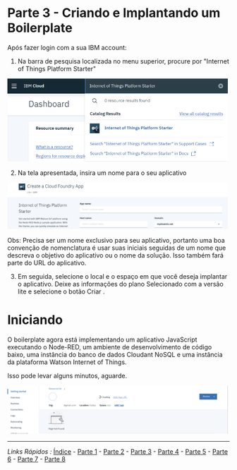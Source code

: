 # Parte 3 - Criando e Implantando um Boilerplate
Após fazer login com a sua IBM account:
1. Na barra de pesquisa localizada no menu superior, procure por "Internet of Things Platform Starter"
<img src="https://github.com/cesariojr/iotmeetup/blob/master/content/images/search-bar.png" width="500">


2. Na tela apresentada, insira um nome para o seu aplicativo
<img src="https://github.com/cesariojr/iotmeetup/blob/master/content/images/iot-name.png" width="500">

Obs: Precisa ser um nome exclusivo para seu aplicativo, portanto uma boa convenção de nomenclatura é usar suas iniciais seguidas de um nome que descreva o objetivo do aplicativo ou o nome da solução. Isso também fará parte do URL do aplicativo.

3. Em seguida, selecione o local e o espaço em que você deseja implantar o aplicativo. Deixe as informações do plano Selecionado com a versão lite e selecione o botão Criar .




# Iniciando
O boilerplate agora está implementando um aplicativo JavaScript executando o Node-RED, um ambiente de desenvolvimento de código baixo, uma instância do banco de dados Cloudant NoSQL e uma instância da plataforma Watson Internet of Things. 

Isso pode levar alguns minutos, aguarde.

<img src="https://github.com/cesariojr/iotmeetup/blob/master/content/images/starting.png" width="500">

***
*Links Rápidos :*
[Índice](https://github.com/cesariojr/iotmeetup/) - [Parte 1](/content/intro.md) - [Parte 2](/content/prereq.md) - [Parte 3](/content/boilerplate.md) - [Parte 4](/content/platform.md) - [Parte 5](/content/device.md) - [Parte 6](/content/view.md) - [Parte 7](/content/nodered.md) - [Parte 8](/content/next.md)
